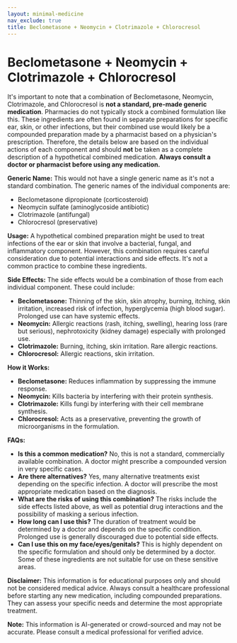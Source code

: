 ```yaml
---
layout: minimal-medicine
nav_exclude: true
title: Beclometasone + Neomycin + Clotrimazole + Chlorocresol
---
```


# Beclometasone + Neomycin + Clotrimazole + Chlorocresol

It's important to note that a combination of Beclometasone, Neomycin, Clotrimazole, and Chlorocresol is **not a standard, pre-made generic medication**.  Pharmacies do not typically stock a combined formulation like this.  These ingredients are often found in separate preparations for specific ear, skin, or other infections, but their combined use would likely be a compounded preparation made by a pharmacist based on a physician's prescription.  Therefore, the details below are based on the individual actions of each component and should **not** be taken as a complete description of a hypothetical combined medication.  **Always consult a doctor or pharmacist before using any medication.**

**Generic Name:**  This would not have a single generic name as it's not a standard combination. The generic names of the individual components are:

* Beclometasone dipropionate (corticosteroid)
* Neomycin sulfate (aminoglycoside antibiotic)
* Clotrimazole (antifungal)
* Chlorocresol (preservative)


**Usage:**  A hypothetical combined preparation might be used to treat infections of the ear or skin that involve a bacterial, fungal, and inflammatory component.  However,  this combination requires careful consideration due to potential interactions and side effects. It's not a common practice to combine these ingredients.

**Side Effects:**  The side effects would be a combination of those from each individual component.  These could include:

* **Beclometasone:** Thinning of the skin, skin atrophy, burning, itching, skin irritation, increased risk of infection, hyperglycemia (high blood sugar).  Prolonged use can have systemic effects.
* **Neomycin:** Allergic reactions (rash, itching, swelling), hearing loss (rare but serious), nephrotoxicity (kidney damage) especially with prolonged use.
* **Clotrimazole:** Burning, itching, skin irritation. Rare allergic reactions.
* **Chlorocresol:** Allergic reactions, skin irritation.


**How it Works:**

* **Beclometasone:** Reduces inflammation by suppressing the immune response.
* **Neomycin:** Kills bacteria by interfering with their protein synthesis.
* **Clotrimazole:** Kills fungi by interfering with their cell membrane synthesis.
* **Chlorocresol:** Acts as a preservative, preventing the growth of microorganisms in the formulation.


**FAQs:**

* **Is this a common medication?** No, this is not a standard, commercially available combination.  A doctor might prescribe a compounded version in very specific cases.
* **Are there alternatives?** Yes, many alternative treatments exist depending on the specific infection.  A doctor will prescribe the most appropriate medication based on the diagnosis.
* **What are the risks of using this combination?** The risks include the side effects listed above, as well as potential drug interactions and the possibility of masking a serious infection.
* **How long can I use this?** The duration of treatment would be determined by a doctor and depends on the specific condition.  Prolonged use is generally discouraged due to potential side effects.
* **Can I use this on my face/eyes/genitals?**  This is highly dependent on the specific formulation and should only be determined by a doctor.  Some of these ingredients are not suitable for use on these sensitive areas.

**Disclaimer:** This information is for educational purposes only and should not be considered medical advice.  Always consult a healthcare professional before starting any new medication, including compounded preparations.  They can assess your specific needs and determine the most appropriate treatment.


**Note:** This information is AI-generated or crowd-sourced and may not be accurate. Please consult a medical professional for verified advice.